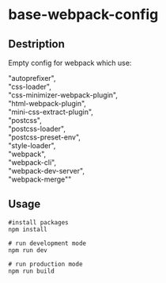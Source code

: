 # base-webpack-config

## Destription

Empty config for webpack which use:

"autoprefixer",  
"css-loader",  
"css-minimizer-webpack-plugin",  
"html-webpack-plugin",  
"mini-css-extract-plugin",  
"postcss",  
"postcss-loader",  
"postcss-preset-env",  
"style-loader",  
"webpack",  
"webpack-cli",  
"webpack-dev-server",  
"webpack-merge""

## Usage

```
#install packages
npm install

# run development mode
npm run dev

# run production mode
npm run build

```
